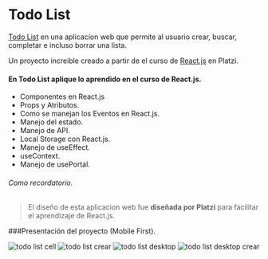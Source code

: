 # Todo List
[Todo List](https://jesusvittee.github.io/todo-list-react/) en una aplicacíon web que permite al usuario crear, buscar, completar e incluso borrar una lista.

Un proyecto increible creado a partir de el curso de [React.js](https://platzi.com/cursos/react/) en Platzi.



#### En Todo List aplique lo aprendido en el curso de React.js.
-  Componentes en React.js
-  Props y Atributos.
- Como se manejan los Eventos en React.js.
- Manejo del estado.
- Manejo de API.
- Local Storage con React.js.
- Manejo de useEffect.
- useContext.
- Manejo de usePortal. 

###### Como recordatorio.
> El diseño de esta aplicacion web fue **diseñada por Platzi** para facilitar el aprendizaje de React.js.

###Presentación del proyecto (Mobile First).










![todo list cell](https://github.com/jesusvittee/todo-list-react/assets/127768350/da4e2ebb-a8ae-4e95-94c5-fa69e0860227)
![todo list crear](https://github.com/jesusvittee/todo-list-react/assets/127768350/abe1ee27-61c1-4725-bda1-d5dec8470378)
![todo list desktop](https://github.com/jesusvittee/todo-list-react/assets/127768350/0b10a019-4d40-419c-ae41-ca9e16eb62ab)
![todo list desktop crear](https://github.com/jesusvittee/todo-list-react/assets/127768350/17bc2a4b-79ae-4da8-ac04-fda51286d3a4)





